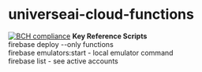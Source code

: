 # universeai-cloud-functions
[![BCH compliance](https://bettercodehub.com/edge/badge/icekode/UniverseAI-BackendServer?branch=master)](https://bettercodehub.com/)
**Key Reference Scripts** <br> 
firebase deploy --only functions<br>
firebase emulators:start - local emulator command<br>
firebase list - see active accounts
